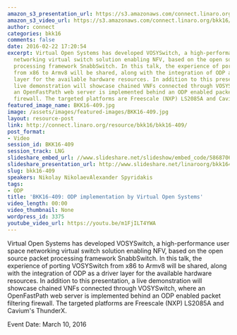 ```yaml
---
amazon_s3_presentation_url: https://s3.amazonaws.com/connect.linaro.org/bkk16/Presentations/Thursday/BKK16-409.pdf
amazon_s3_video_url: https://s3.amazonaws.com/connect.linaro.org/bkk16/Videos/Thursday/BKK16-409%20VOSYSwitch%20port%20to%20Armv8%20Platforms%20and%20ODP%20integration.mp4
author: connect
categories: bkk16
comments: false
date: 2016-02-22 17:20:54
excerpt: Virtual Open Systems has developed VOSYSwitch, a high-performance user space
  networking virtual switch solution enabling NFV, based on the open source packet
  processing framework SnabbSwitch. In this talk, the experience of porting VOSYSwitch
  from x86 to Armv8 will be shared, along with the integration of ODP as a driver
  layer for the available hardware resources. In addition to this presentation, a
  live demonstration will showcase chained VNFs connected through VOSYSwitch, where
  an OpenFastPath web server is implemented behind an ODP enabled packet filtering
  firewall. The targeted platforms are Freescale (NXP) LS2085A and Cavium's ThunderX.
featured_image_name: BKK16-409.jpg
image: /assets/images/featured-images/BKK16-409.jpg
layout: resource-post
link: http://connect.linaro.org/resource/bkk16/bkk16-409/
post_format:
- Video
session_id: BKK16-409
session_track: LNG
slideshare_embed_url: //www.slideshare.net/slideshow/embed_code/58687060
slideshare_presentation_url: http://www.slideshare.net/linaroorg/bkk16409-vosy-switch-port-to-armv8-platforms-and-odp-integration
slug: bkk16-409
speakers: Nikolay NikolaevAlexander Spyridakis
tags:
- ODP
title: 'BKK16-409: ODP implementation by Virtual Open Systems'
video_length: 00:00
video_thumbnail: None
wordpress_id: 3375
youtube_video_url: https://youtu.be/m1FjILT4YWA
---
```


Virtual Open Systems has developed VOSYSwitch, a high-performance user space networking virtual switch solution enabling NFV, based on the open source packet processing framework SnabbSwitch. In this talk, the experience of porting VOSYSwitch from x86 to Armv8 will be shared, along with the integration of ODP as a driver layer for the available hardware resources. In addition to this presentation, a live demonstration will showcase chained VNFs connected through VOSYSwitch, where an OpenFastPath web server is implemented behind an ODP enabled packet filtering firewall. The targeted platforms are Freescale (NXP) LS2085A and Cavium's ThunderX.

Event Date: March 10, 2016
